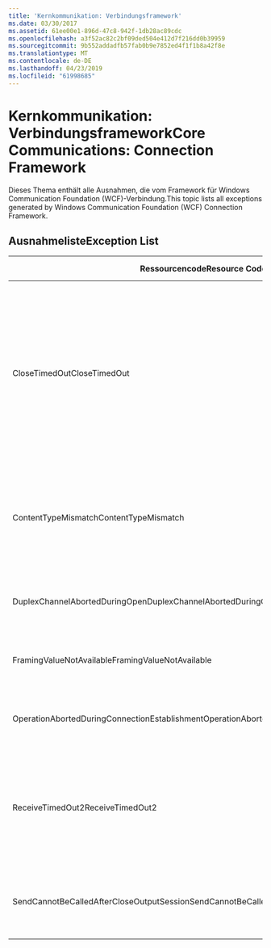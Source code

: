 ```yaml
---
title: 'Kernkommunikation: Verbindungsframework'
ms.date: 03/30/2017
ms.assetid: 61ee00e1-896d-47c8-942f-1db28ac89cdc
ms.openlocfilehash: a3f52ac82c2bf09ded504e412d7f216dd0b39959
ms.sourcegitcommit: 9b552addadfb57fab0b9e7852ed4f1f1b8a42f8e
ms.translationtype: MT
ms.contentlocale: de-DE
ms.lasthandoff: 04/23/2019
ms.locfileid: "61998685"
---
```

# <a name="core-communications-connection-framework"></a><span data-ttu-id="3850d-102">Kernkommunikation: Verbindungsframework</span><span class="sxs-lookup"><span data-stu-id="3850d-102">Core Communications: Connection Framework</span></span>
<span data-ttu-id="3850d-103">Dieses Thema enthält alle Ausnahmen, die vom Framework für Windows Communication Foundation (WCF)-Verbindung.</span><span class="sxs-lookup"><span data-stu-id="3850d-103">This topic lists all exceptions generated by Windows Communication Foundation (WCF) Connection Framework.</span></span>  
  
## <a name="exception-list"></a><span data-ttu-id="3850d-104">Ausnahmeliste</span><span class="sxs-lookup"><span data-stu-id="3850d-104">Exception List</span></span>  
  
|<span data-ttu-id="3850d-105">Ressourcencode</span><span class="sxs-lookup"><span data-stu-id="3850d-105">Resource Code</span></span>|<span data-ttu-id="3850d-106">Ressourcenzeichenfolge</span><span class="sxs-lookup"><span data-stu-id="3850d-106">Resource String</span></span>|  
|-------------------|---------------------|  
|<span data-ttu-id="3850d-107">CloseTimedOut</span><span class="sxs-lookup"><span data-stu-id="3850d-107">CloseTimedOut</span></span>|<span data-ttu-id="3850d-108">Das Zeitlimit der Close-Methode ist nach der angegebenen Zeit überschritten worden.</span><span class="sxs-lookup"><span data-stu-id="3850d-108">The Close method timed out after the specified time.</span></span> <span data-ttu-id="3850d-109">Erhöhen Sie den Timeoutwert, der für den Aufruf der Close-Methode übergeben wird, oder erhöhen Sie den CloseTimeout-Wert in der Bindung.</span><span class="sxs-lookup"><span data-stu-id="3850d-109">Increase the timeout value that is passed to the call to Close or increase the CloseTimeout value on the binding.</span></span> <span data-ttu-id="3850d-110">Die für diesen Vorgang zugewiesene Zeit war möglicherweise ein Teil eines längeren Timeouts.</span><span class="sxs-lookup"><span data-stu-id="3850d-110">The time allotted to this operation may have been a portion of a longer timeout.</span></span>|  
|<span data-ttu-id="3850d-111">ContentTypeMismatch</span><span class="sxs-lookup"><span data-stu-id="3850d-111">ContentTypeMismatch</span></span>|<span data-ttu-id="3850d-112">Der angegebene Inhaltstyp wurde an einen Dienst gesendet, der den angegebenen Typ erwartet hat.</span><span class="sxs-lookup"><span data-stu-id="3850d-112">The specified content type was sent to a service that was expecting the specified.</span></span> <span data-ttu-id="3850d-113">Möglicherweise besteht keine Übereinstimmung zwischen Client- und Dienstbindung.</span><span class="sxs-lookup"><span data-stu-id="3850d-113">The client and service bindings may be mismatched.</span></span>|  
|<span data-ttu-id="3850d-114">DuplexChannelAbortedDuringOpen</span><span class="sxs-lookup"><span data-stu-id="3850d-114">DuplexChannelAbortedDuringOpen</span></span>|<span data-ttu-id="3850d-115">Der Duplexkanal für die angegebene Verbindung wurde während des Open-Vorgangs beendet. </span><span class="sxs-lookup"><span data-stu-id="3850d-115">The duplex channel to the specified terminated during the Open process.</span></span>|  
|<span data-ttu-id="3850d-116">FramingValueNotAvailable</span><span class="sxs-lookup"><span data-stu-id="3850d-116">FramingValueNotAvailable</span></span>|<span data-ttu-id="3850d-117">Auf den Wert kann nicht zugegriffen werden, da er nicht vollständig decodiert wurde.</span><span class="sxs-lookup"><span data-stu-id="3850d-117">The value cannot be accessed because it is not fully decoded.</span></span>|  
|<span data-ttu-id="3850d-118">OperationAbortedDuringConnectionEstablishment</span><span class="sxs-lookup"><span data-stu-id="3850d-118">OperationAbortedDuringConnectionEstablishment</span></span>|<span data-ttu-id="3850d-119">Der Vorgang wurde beendet, während die angegebene Verbindung hergestellt wurde.</span><span class="sxs-lookup"><span data-stu-id="3850d-119">The operation was terminated while establishing a connection to the specified.</span></span>|  
|<span data-ttu-id="3850d-120">ReceiveTimedOut2</span><span class="sxs-lookup"><span data-stu-id="3850d-120">ReceiveTimedOut2</span></span>|<span data-ttu-id="3850d-121">Das Zeitlimit des Empfangsvorgangs ist nach der angegebenen Zeit überschritten worden.</span><span class="sxs-lookup"><span data-stu-id="3850d-121">The receive operation has timed out after the specified time.</span></span> <span data-ttu-id="3850d-122">Die für diesen Vorgang zugewiesene Zeit war möglicherweise ein Teil eines längeren Timeouts.</span><span class="sxs-lookup"><span data-stu-id="3850d-122">The time allotted to this operation may have been a portion of a longer timeout.</span></span>|  
|<span data-ttu-id="3850d-123">SendCannotBeCalledAfterCloseOutputSession</span><span class="sxs-lookup"><span data-stu-id="3850d-123">SendCannotBeCalledAfterCloseOutputSession</span></span>|<span data-ttu-id="3850d-124">Sie können keine Nachrichten für einen Kanal senden, nachdem CloseOutputSession aufgerufen wurde.</span><span class="sxs-lookup"><span data-stu-id="3850d-124">You cannot send messages on a channel after CloseOutputSession has been called.</span></span>|

